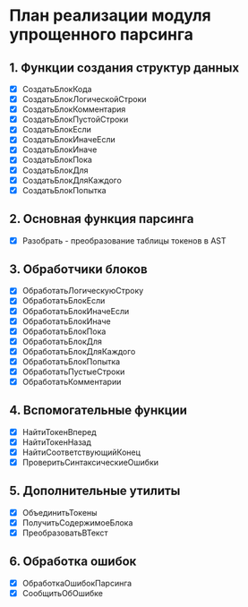 # План реализации модуля упрощенного парсинга

## 1. Функции создания структур данных
- [x] СоздатьБлокКода 
- [x] СоздатьБлокЛогическойСтроки
- [x] СоздатьБлокКомментария
- [x] СоздатьБлокПустойСтроки
- [x] СоздатьБлокЕсли
- [x] СоздатьБлокИначеЕсли
- [x] СоздатьБлокИначе
- [x] СоздатьБлокПока
- [x] СоздатьБлокДля
- [x] СоздатьБлокДляКаждого
- [x] СоздатьБлокПопытка

## 2. Основная функция парсинга
- [x] Разобрать - преобразование таблицы токенов в AST

## 3. Обработчики блоков
- [x] ОбработатьЛогическуюСтроку
- [x] ОбработатьБлокЕсли
- [x] ОбработатьБлокИначеЕсли
- [x] ОбработатьБлокИначе
- [x] ОбработатьБлокПока
- [x] ОбработатьБлокДля
- [x] ОбработатьБлокДляКаждого
- [x] ОбработатьБлокПопытка
- [x] ОбработатьПустыеСтроки
- [x] ОбработатьКомментарии

## 4. Вспомогательные функции
- [x] НайтиТокенВперед
- [x] НайтиТокенНазад
- [x] НайтиСоответствующийКонец
- [x] ПроверитьСинтаксическиеОшибки

## 5. Дополнительные утилиты
- [x] ОбъединитьТокены
- [x] ПолучитьСодержимоеБлока
- [x] ПреобразоватьВТекст

## 6. Обработка ошибок
- [x] ОбработкаОшибокПарсинга
- [x] СообщитьОбОшибке
